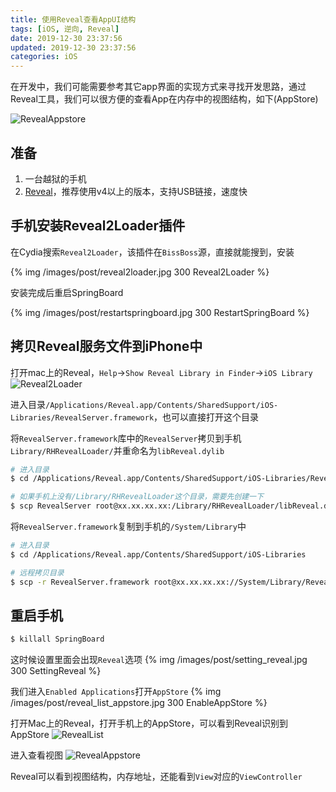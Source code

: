 ```yaml
---
title: 使用Reveal查看AppUI结构
tags: [iOS, 逆向, Reveal]
date: 2019-12-30 23:37:56
updated: 2019-12-30 23:37:56
categories: iOS
---
```


在开发中，我们可能需要参考其它app界面的实现方式来寻找开发思路，通过Reveal工具，我们可以很方便的查看App在内存中的视图结构，如下(AppStore)

<!-- more -->

![RevealAppstore](/images/post/reveal_appstore.png)


## 准备
1. 一台越狱的手机
2. [Reveal](https://xclient.info/s/reveal.html)，推荐使用v4以上的版本，支持USB链接，速度快

## 手机安装Reveal2Loader插件
在Cydia搜索`Reveal2Loader`，该插件在`BissBoss`源，直接就能搜到，安装

{% img /images/post/reveal2loader.jpg 300 Reveal2Loader %}

安装完成后重启SpringBoard

{% img /images/post/restartspringboard.jpg 300 RestartSpringBoard %}

## 拷贝Reveal服务文件到iPhone中
打开mac上的Reveal，`Help`->`Show Reveal Library in Finder`->`iOS Library`
![Reveal2Loader](/images/post/reveal_ios_library.png)

进入目录`/Applications/Reveal.app/Contents/SharedSupport/iOS-Libraries/RevealServer.framework`，也可以直接打开这个目录

将`RevealServer.framework`库中的`RevealServer`拷贝到手机`Library/RHRevealLoader/`并重命名为`libReveal.dylib`

```sh
# 进入目录
$ cd /Applications/Reveal.app/Contents/SharedSupport/iOS-Libraries/RevealServer.framework

# 如果手机上没有/Library/RHRevealLoader这个目录，需要先创建一下
$ scp RevealServer root@xx.xx.xx.xx:/Library/RHRevealLoader/libReveal.dylib
```

将`RevealServer.framework`复制到手机的`/System/Library`中
```sh
# 进入目录
$ cd /Applications/Reveal.app/Contents/SharedSupport/iOS-Libraries

# 远程拷贝目录
$ scp -r RevealServer.framework root@xx.xx.xx.xx://System/Library/RevealServer.framework
```

## 重启手机
```sh
$ killall SpringBoard
```
这时候设置里面会出现`Reveal`选项
{% img /images/post/setting_reveal.jpg 300 SettingReveal %}

我们进入`Enabled Applications`打开`AppStore`
{% img /images/post/reveal_list_appstore.jpg 300 EnableAppStore %}

打开Mac上的Reveal，打开手机上的AppStore，可以看到Reveal识别到AppStore
![RevealList](/images/post/reveal_list.png)

进入查看视图
![RevealAppstore](/images/post/reveal_appstore.png)

Reveal可以看到视图结构，内存地址，还能看到`View`对应的`ViewController`



